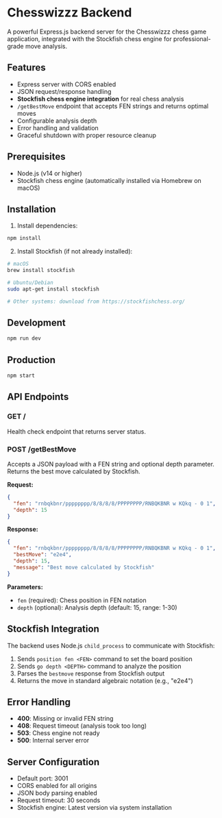 # Chesswizzz Backend

A powerful Express.js backend server for the Chesswizzz chess game application, integrated with the Stockfish chess engine for professional-grade move analysis.

## Features

- Express server with CORS enabled
- JSON request/response handling
- **Stockfish chess engine integration** for real chess analysis
- `/getBestMove` endpoint that accepts FEN strings and returns optimal moves
- Configurable analysis depth
- Error handling and validation
- Graceful shutdown with proper resource cleanup

## Prerequisites

- Node.js (v14 or higher)
- Stockfish chess engine (automatically installed via Homebrew on macOS)

## Installation

1. Install dependencies:
```bash
npm install
```

2. Install Stockfish (if not already installed):
```bash
# macOS
brew install stockfish

# Ubuntu/Debian
sudo apt-get install stockfish

# Other systems: download from https://stockfishchess.org/
```

## Development

```bash
npm run dev
```

## Production

```bash
npm start
```

## API Endpoints

### GET /
Health check endpoint that returns server status.

### POST /getBestMove
Accepts a JSON payload with a FEN string and optional depth parameter. Returns the best move calculated by Stockfish.

**Request:**
```json
{
  "fen": "rnbqkbnr/pppppppp/8/8/8/8/PPPPPPPP/RNBQKBNR w KQkq - 0 1",
  "depth": 15
}
```

**Response:**
```json
{
  "fen": "rnbqkbnr/pppppppp/8/8/8/8/PPPPPPPP/RNBQKBNR w KQkq - 0 1",
  "bestMove": "e2e4",
  "depth": 15,
  "message": "Best move calculated by Stockfish"
}
```

**Parameters:**
- `fen` (required): Chess position in FEN notation
- `depth` (optional): Analysis depth (default: 15, range: 1-30)

## Stockfish Integration

The backend uses Node.js `child_process` to communicate with Stockfish:

1. Sends `position fen <FEN>` command to set the board position
2. Sends `go depth <DEPTH>` command to analyze the position
3. Parses the `bestmove` response from Stockfish output
4. Returns the move in standard algebraic notation (e.g., "e2e4")

## Error Handling

- **400**: Missing or invalid FEN string
- **408**: Request timeout (analysis took too long)
- **503**: Chess engine not ready
- **500**: Internal server error

## Server Configuration

- Default port: 3001
- CORS enabled for all origins
- JSON body parsing enabled
- Request timeout: 30 seconds
- Stockfish engine: Latest version via system installation
